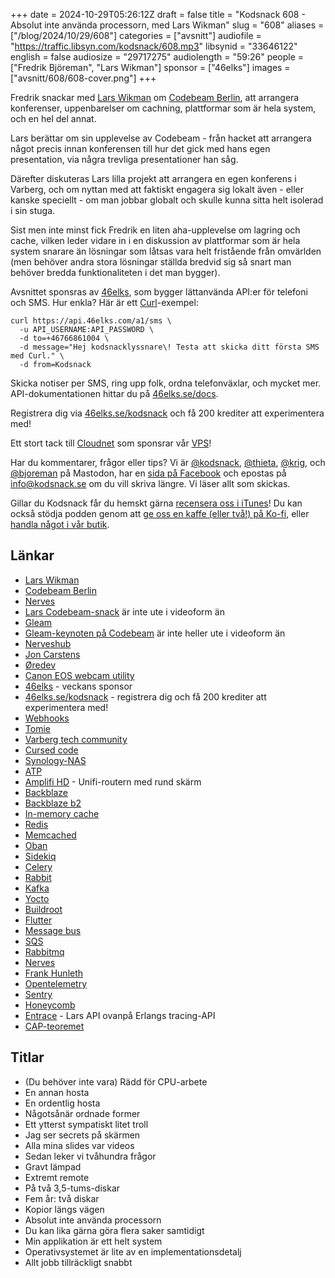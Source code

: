 +++
date = 2024-10-29T05:26:12Z
draft = false
title = "Kodsnack 608 - Absolut inte använda processorn, med Lars Wikman"
slug = "608"
aliases = ["/blog/2024/10/29/608"]
categories = ["avsnitt"]
audiofile = "https://traffic.libsyn.com/kodsnack/608.mp3"
libsynid = "33646122"
english = false
audiosize = "29717275"
audiolength = "59:26"
people = ["Fredrik Björeman", "Lars Wikman"]
sponsor = ["46elks"]
images = ["avsnitt/608/608-cover.png"]
+++

Fredrik snackar med [Lars Wikman](https://underjord.io/lars.html) om [Codebeam Berlin](https://codebeameurope.com/), att arrangera konferenser, uppenbarelser om cachning, plattformar som är hela system, och en hel del annat.

Lars berättar om sin upplevelse av Codebeam - från hacket att arrangera något precis innan konferensen till hur det gick med hans egen presentation, via några trevliga presentationer han såg.

Därefter diskuteras Lars lilla projekt att arrangera en egen konferens i Varberg, och om nyttan med att faktiskt engagera sig lokalt även - eller kanske speciellt - om man jobbar globalt och skulle kunna sitta helt isolerad i sin stuga.

Sist men inte minst fick Fredrik en liten aha-upplevelse om lagring och cache, vilken leder vidare in i en diskussion av plattformar som är hela system snarare än lösningar som låtsas vara helt fristående från omvärlden (men behöver andra stora lösningar ställda bredvid sig så snart man behöver bredda funktionaliteten i det man bygger).

Avsnittet sponsras av [46elks](https://46elks.se/), som bygger lättanvända API:er för telefoni och SMS. Hur enkla? Här är ett [Curl](https://curl.se/)-exempel:

    curl https://api.46elks.com/a1/sms \
      -u API_USERNAME:API_PASSWORD \
      -d to=+46766861004 \
      -d message="Hej kodsnacklyssnare\! Testa att skicka ditt första SMS med Curl." \
      -d from=Kodsnack

Skicka notiser per SMS, ring upp folk, ordna telefonväxlar, och mycket mer. API-dokumentationen hittar du på [46elks.se/docs](https://46elks.se/docs).

Registrera dig via [46elks.se/kodsnack](https://46elks.se/kodsnack) och få 200 krediter att experimentera med!

Ett stort tack till [Cloudnet](https://www.cloudnet.se) som sponsrar vår [VPS](https://en.wikipedia.org/wiki/Virtual_private_server)!

Har du kommentarer, frågor eller tips? Vi är [@kodsnack](https://social.podsnack.se/@kodsnack), [@thieta](https://6510.nu/@thieta), [@krig](https://6510.nu/@krig), och [@bjoreman](https://toot.cafe/@bjoreman) på Mastodon, har en [sida på Facebook](https://www.facebook.com/) och epostas på [info@kodsnack.se](mailto:info@kodsnack.se) om du vill skriva längre. Vi läser allt som skickas.

Gillar du Kodsnack får du hemskt gärna [recensera oss i iTunes](https://itunes.apple.com/se/podcast/kodsnack/id561631498?l=en)! Du kan också stödja podden genom att <a href="https://ko-fi.com/kodsnack" rel="payment">ge oss en kaffe (eller två!) på Ko-fi</a>, eller [handla något i vår butik](https://shop.spreadshirt.se/kodsnack/).

## Länkar
* [Lars Wikman](https://underjord.io/lars.html)
* [Codebeam Berlin](https://codebeameurope.com/)
* [Nerves](https://nerves-project.org/)
* [Lars Codebeam-snack](https://codebeameurope.com/talks/the-nerves-community-fleet/) är inte ute i videoform än
* [Gleam](https://gleam.run/)
* [Gleam-keynoten på Codebeam](https://codebeameurope.com/keynotes/gleams-journey-on-the-beam/) är inte heller ute i videoform än
* [Nerveshub](https://www.nerves-hub.org/)
* [Jon Carstens](https://github.com/jjcarstens)
* [Øredev](https://oredev.org/)
* [Canon EOS webcam utility](https://www.canon-europe.com/cameras/eos-webcam-utility/)
* [46elks](https://46elks.se/) - veckans sponsor
* [46elks.se/kodsnack](https://46elks.se/kodsnack) - registrera dig och få 200 krediter att experimentera med!
* [Webhooks](https://en.wikipedia.org/wiki/Webhook)
* [Tomie](https://underjord.io/tomie.html)
* [Varberg tech community](https://www.meetup.com/varberg-tech-events/)
* [Cursed code](https://www.cursedcode.se/)
* [Synology-NAS](https://www.synology.com/sv-se/support/nas_selector)
* [ATP](https://atp.fm/)
* [Amplifi HD](https://amplifi.com/amplifi-hd) - Unifi-routern med rund skärm
* [Backblaze](https://www.backblaze.com/)
* [Backblaze b2](https://www.backblaze.com/cloud-storage)
* [In-memory cache](https://www.gridgain.com/resources/glossary/in-memory-computing-platform/in-memory-cache)
* [Redis](https://en.wikipedia.org/wiki/Redis)
* [Memcached](https://en.wikipedia.org/wiki/Memcached)
* [Oban](https://getoban.pro/)
* [Sidekiq](https://sidekiq.org/)
* [Celery](https://www.fullstackpython.com/celery.html)
* [Rabbit](https://en.wikipedia.org/wiki/RabbitMQ)
* [Kafka](https://en.wikipedia.org/wiki/Apache_Kafka)
* [Yocto](https://en.wikipedia.org/wiki/Yocto_Project)
* [Buildroot](https://en.wikipedia.org/wiki/Buildroot)
* [Flutter](https://en.wikipedia.org/wiki/Flutter_%28software%29)
* [Message bus](https://www.enterpriseintegrationpatterns.com/patterns/messaging/MessageBus.html)
* [SQS](https://en.wikipedia.org/wiki/Amazon_Simple_Queue_Service)
* [Rabbitmq](https://en.wikipedia.org/wiki/RabbitMQ)
* [Nerves](https://nerves-project.org/)
* [Frank Hunleth](https://github.com/fhunleth)
* [Opentelemetry](https://opentelemetry.io/)
* [Sentry](https://sentry.io/welcome/)
* [Honeycomb](https://www.honeycomb.io/)
* [Entrace](https://github.com/underjord/entrace) - Lars API ovanpå Erlangs tracing-API
* [CAP-teoremet](https://en.wikipedia.org/wiki/CAP_theorem)

## Titlar
* (Du behöver inte vara) Rädd för CPU-arbete
* En annan hosta
* En ordentlig hosta
* Någotsånär ordnade former
* Ett ytterst sympatiskt litet troll
* Jag ser secrets på skärmen
* Alla mina slides var videos
* Sedan leker vi tvåhundra frågor
* Gravt lämpad
* Extremt remote
* På två 3,5-tums-diskar
* Fem år: två diskar
* Kopior längs vägen
* Absolut inte använda processorn
* Du kan lika gärna göra flera saker samtidigt
* Min applikation är ett helt system
* Operativsystemet är lite av en implementationsdetalj
* Allt jobb tillräckligt snabbt